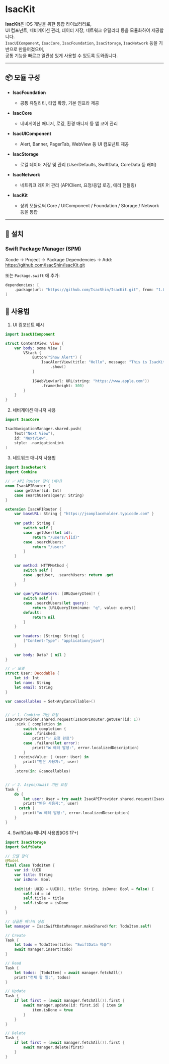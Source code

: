 # IsacKit

**IsacKit**은 iOS 개발을 위한 통합 라이브러리로,  
UI 컴포넌트, 네비게이션 관리, 데이터 저장, 네트워크 유틸리티 등을 모듈화하여 제공합니다.  
`IsacUIComponent`, `IsacCore`, `IsacFoundation`, `IsacStorage`, `IsacNetwork` 등을 기반으로 만들어졌으며,  
공통 기능을 빠르고 일관성 있게 사용할 수 있도록 도와줍니다.

---

## 📦 모듈 구성

- **IsacFoundation**  
  - 공통 유틸리티, 타입 확장, 기본 인프라 제공  

- **IsacCore**  
  - 네비게이션 매니저, 로깅, 환경 매니저 등 앱 코어 관리  

- **IsacUIComponent**  
  - Alert, Banner, PagerTab, WebView 등 UI 컴포넌트 제공  

- **IsacStorage**  
  - 로컬 데이터 저장 및 관리 (UserDefaults, SwiftData, CoreData 등 래퍼)  

- **IsacNetwork**  
  - 네트워크 레이어 관리 (APIClient, 요청/응답 로깅, 에러 핸들링)  

- **IsacKit**  
  - 상위 모듈로써 Core / UIComponent / Foundation / Storage / Network 등을 통합  

---

## 🚀 설치

### Swift Package Manager (SPM)

Xcode → Project → Package Dependencies → Add: https://github.com/IsacShin/IsacKit.git

또는 `Package.swift` 에 추가:

```swift
dependencies: [
    .package(url: "https://github.com/IsacShin/IsacKit.git", from: "1.0.0")
]
```
## 📖 사용법 

1. UI 컴포넌트 예시

```swift
import IsacUIComponent

struct ContentView: View {
    var body: some View {
        VStack {
            Button("Show Alert") {
                IsacAlertView(title: "Hello", message: "This is IsacKit!")
                    .show()
            }
            
            ISWebView(url: URL(string: "https://www.apple.com"))
                .frame(height: 300)
        }
    }
}
```

2. 네비게이션 매니저 사용
```swift
import IsacCore

IsacNavigationManager.shared.push(
    Text("Next View"),
    id: "NextView",
    style: .navigationLink
)
```

3. 네트워크 매니저 사용법
```swift
import IsacNetwork
import Combine

// ✅ API Router 정의 (예시)
enum IsacAPIRouter {
    case getUser(id: Int)
    case searchUsers(query: String)
}

extension IsacAPIRouter {
    var baseURL: String { "https://jsonplaceholder.typicode.com" }
    
    var path: String {
        switch self {
        case .getUser(let id):
            return "/users/\(id)"
        case .searchUsers:
            return "/users"
        }
    }
    
    var method: HTTPMethod {
        switch self {
        case .getUser, .searchUsers: return .get
        }
    }
    
    var queryParameters: [URLQueryItem]? {
        switch self {
        case .searchUsers(let query):
            return [URLQueryItem(name: "q", value: query)]
        default:
            return nil
        }
    }
    
    var headers: [String: String] {
        ["Content-Type": "application/json"]
    }
    
    var body: Data? { nil }
}

// ✅ 모델
struct User: Decodable {
    let id: Int
    let name: String
    let email: String
}

var cancellables = Set<AnyCancellable>()


// ✅ 1. Combine 기반 요청
IsacAPIProvider.shared.request(IsacAPIRouter.getUser(id: 1))
    .sink { completion in
        switch completion {
        case .finished:
            print("✅ 요청 완료")
        case .failure(let error):
            print("❌ 에러 발생:", error.localizedDescription)
        }
    } receiveValue: { (user: User) in
        print("받은 사용자:", user)
    }
    .store(in: &cancellables)


// ✅ 2. Async/Await 기반 요청
Task {
    do {
        let user: User = try await IsacAPIProvider.shared.request(IsacAPIRouter.getUser(id: 1))
        print("받은 사용자:", user)
    } catch {
        print("❌ 에러 발생:", error.localizedDescription)
    }
}
```

4. SwiftData 매니저 사용법(iOS 17+)
```swift
import IsacStorage
import SwiftData

// 모델 정의
@Model
final class TodoItem {
    var id: UUID
    var title: String
    var isDone: Bool
    
    init(id: UUID = UUID(), title: String, isDone: Bool = false) {
        self.id = id
        self.title = title
        self.isDone = isDone
    }
}

// 싱글톤 매니저 생성
let manager = IsacSwiftDataManager.makeShared(for: TodoItem.self)

// Create
Task {
    let todo = TodoItem(title: "SwiftData 학습")
    await manager.insert(todo)
}

// Read
Task {
    let todos: [TodoItem] = await manager.fetchAll()
    print("전체 할 일:", todos)
}

// Update
Task {
    if let first = (await manager.fetchAll()).first {
        await manager.update(id: first.id) { item in
            item.isDone = true
        }
    }
}

// Delete
Task {
    if let first = (await manager.fetchAll()).first {
        await manager.delete(first)
    }
}
```
